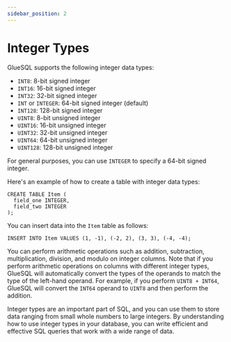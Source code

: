 ```yaml
---
sidebar_position: 2
---
```


# Integer Types

GlueSQL supports the following integer data types:
- `INT8`: 8-bit signed integer
- `INT16`: 16-bit signed integer
- `INT32`: 32-bit signed integer
- `INT` or `INTEGER`: 64-bit signed integer (default)
- `INT128`: 128-bit signed integer
- `UINT8`: 8-bit unsigned integer
- `UINT16`: 16-bit unsigned integer
- `UINT32`: 32-bit unsigned integer
- `UINT64`: 64-bit unsigned integer
- `UINT128`: 128-bit unsigned integer

For general purposes, you can use `INTEGER` to specify a 64-bit signed integer.

Here's an example of how to create a table with integer data types:

```
CREATE TABLE Item (
  field_one INTEGER,
  field_two INTEGER
);
```

You can insert data into the `Item` table as follows:

```
INSERT INTO Item VALUES (1, -1), (-2, 2), (3, 3), (-4, -4);
```

You can perform arithmetic operations such as addition, subtraction, multiplication, division, and modulo on integer columns. Note that if you perform arithmetic operations on columns with different integer types, GlueSQL will automatically convert the types of the operands to match the type of the left-hand operand. For example, if you perform `UINT8 + INT64`, GlueSQL will convert the `INT64` operand to `UINT8` and then perform the addition.

Integer types are an important part of SQL, and you can use them to store data ranging from small whole numbers to large integers. By understanding how to use integer types in your database, you can write efficient and effective SQL queries that work with a wide range of data.